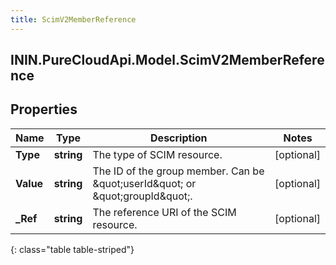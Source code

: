 ```yaml
---
title: ScimV2MemberReference
---
```

## ININ.PureCloudApi.Model.ScimV2MemberReference

## Properties

|Name | Type | Description | Notes|
|------------ | ------------- | ------------- | -------------|
| **Type** | **string** | The type of SCIM resource. | [optional] |
| **Value** | **string** | The ID of the group member. Can be \&quot;userId\&quot; or \&quot;groupId\&quot;. | [optional] |
| **_Ref** | **string** | The reference URI of the SCIM resource. | [optional] |
{: class="table table-striped"}


